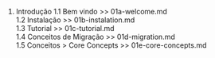 1. Introdução
1.1 Bem vindo >> 01a-welcome.md    
1.2 Instalação >> 01b-instalation.md  
1.3 Tutorial >> 01c-tutorial.md  
1.4 Conceitos de Migração >> 01d-migration.md  
1.5 Conceitos > Core Concepts >> 01e-core-concepts.md